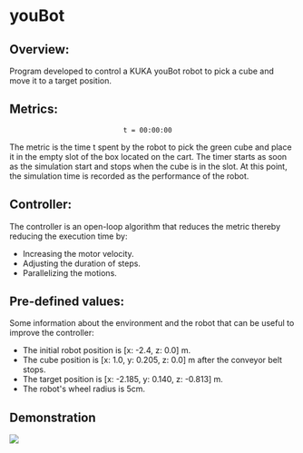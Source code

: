 # youBot

## Overview:
 
Program developed to control a KUKA youBot robot to pick a cube and move it to a target position.

## Metrics:
                                t = 00:00:00

The metric is the time t spent by the robot to pick the green cube and place it in the empty slot of the box located on the cart. The timer starts as soon as the simulation start and stops when the cube is in the slot. At this point, the simulation time is recorded as the performance of the robot.

## Controller:

The controller is an open-loop algorithm that reduces the metric thereby reducing the execution time by:
* Increasing the motor velocity.
* Adjusting the duration of steps.
* Parallelizing the motions.

## Pre-defined values:

Some information about the environment and the robot that can be useful to improve the controller:

* The initial robot position is [x: -2.4, z: 0.0] m. 
* The cube position is [x: 1.0, y: 0.205, z: 0.0] m after the conveyor belt stops.
* The target position is [x: -2.185, y: 0.140, z: -0.813] m.
* The robot's wheel radius is 5cm.

## Demonstration
![](https://github.com/Logahn/youBot/blob/master/documentation/youBot1.gif?raw=true)
